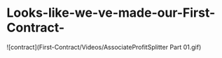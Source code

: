 # Looks-like-we-ve-made-our-First-Contract-
![contract](First-Contract/Videos/AssociateProfitSplitter Part 01.gif)
